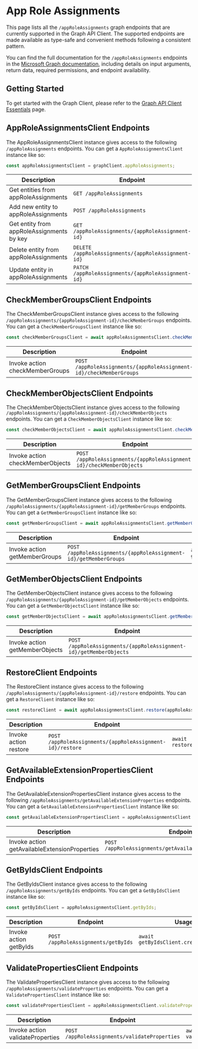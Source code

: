 # App Role Assignments

This page lists all the `/appRoleAssignments` graph endpoints that are currently supported in the Graph API Client. The supported endpoints are made available as type-safe and convenient methods following a consistent pattern.

You can find the full documentation for the `/appRoleAssignments` endpoints in the [Microsoft Graph documentation](https://learn.microsoft.com/en-us/graph/api/serviceprincipal-list-approleassignments?view=graph-rest-1.0), including details on input arguments, return data, required permissions, and endpoint availability.

## Getting Started

To get started with the Graph Client, please refer to the [Graph API Client Essentials](../../essentials/graph) page.


## AppRoleAssignmentsClient Endpoints

The AppRoleAssignmentsClient instance gives access to the following `/appRoleAssignments` endpoints. You can get a `AppRoleAssignmentsClient` instance like so:

```typescript
const appRoleAssignmentsClient = graphClient.appRoleAssignments;
```
| Description | Endpoint | Usage | 
|--|--|--|
| Get entities from appRoleAssignments | `GET /appRoleAssignments` | `await appRoleAssignmentsClient.list(params);` |
| Add new entity to appRoleAssignments | `POST /appRoleAssignments` | `await appRoleAssignmentsClient.create(params);` |
| Get entity from appRoleAssignments by key | `GET /appRoleAssignments/{appRoleAssignment-id}` | `await appRoleAssignmentsClient.get({"appRoleAssignment-id": appRoleAssignmentId  });` |
| Delete entity from appRoleAssignments | `DELETE /appRoleAssignments/{appRoleAssignment-id}` | `await appRoleAssignmentsClient.delete({"appRoleAssignment-id": appRoleAssignmentId  });` |
| Update entity in appRoleAssignments | `PATCH /appRoleAssignments/{appRoleAssignment-id}` | `await appRoleAssignmentsClient.update(params);` |

## CheckMemberGroupsClient Endpoints

The CheckMemberGroupsClient instance gives access to the following `/appRoleAssignments/{appRoleAssignment-id}/checkMemberGroups` endpoints. You can get a `CheckMemberGroupsClient` instance like so:

```typescript
const checkMemberGroupsClient = await appRoleAssignmentsClient.checkMemberGroups(appRoleAssignmentId);
```
| Description | Endpoint | Usage | 
|--|--|--|
| Invoke action checkMemberGroups | `POST /appRoleAssignments/{appRoleAssignment-id}/checkMemberGroups` | `await checkMemberGroupsClient.create(params);` |

## CheckMemberObjectsClient Endpoints

The CheckMemberObjectsClient instance gives access to the following `/appRoleAssignments/{appRoleAssignment-id}/checkMemberObjects` endpoints. You can get a `CheckMemberObjectsClient` instance like so:

```typescript
const checkMemberObjectsClient = await appRoleAssignmentsClient.checkMemberObjects(appRoleAssignmentId);
```
| Description | Endpoint | Usage | 
|--|--|--|
| Invoke action checkMemberObjects | `POST /appRoleAssignments/{appRoleAssignment-id}/checkMemberObjects` | `await checkMemberObjectsClient.create(params);` |

## GetMemberGroupsClient Endpoints

The GetMemberGroupsClient instance gives access to the following `/appRoleAssignments/{appRoleAssignment-id}/getMemberGroups` endpoints. You can get a `GetMemberGroupsClient` instance like so:

```typescript
const getMemberGroupsClient = await appRoleAssignmentsClient.getMemberGroups(appRoleAssignmentId);
```
| Description | Endpoint | Usage | 
|--|--|--|
| Invoke action getMemberGroups | `POST /appRoleAssignments/{appRoleAssignment-id}/getMemberGroups` | `await getMemberGroupsClient.create(params);` |

## GetMemberObjectsClient Endpoints

The GetMemberObjectsClient instance gives access to the following `/appRoleAssignments/{appRoleAssignment-id}/getMemberObjects` endpoints. You can get a `GetMemberObjectsClient` instance like so:

```typescript
const getMemberObjectsClient = await appRoleAssignmentsClient.getMemberObjects(appRoleAssignmentId);
```
| Description | Endpoint | Usage | 
|--|--|--|
| Invoke action getMemberObjects | `POST /appRoleAssignments/{appRoleAssignment-id}/getMemberObjects` | `await getMemberObjectsClient.create(params);` |

## RestoreClient Endpoints

The RestoreClient instance gives access to the following `/appRoleAssignments/{appRoleAssignment-id}/restore` endpoints. You can get a `RestoreClient` instance like so:

```typescript
const restoreClient = await appRoleAssignmentsClient.restore(appRoleAssignmentId);
```
| Description | Endpoint | Usage | 
|--|--|--|
| Invoke action restore | `POST /appRoleAssignments/{appRoleAssignment-id}/restore` | `await restoreClient.create(params);` |

## GetAvailableExtensionPropertiesClient Endpoints

The GetAvailableExtensionPropertiesClient instance gives access to the following `/appRoleAssignments/getAvailableExtensionProperties` endpoints. You can get a `GetAvailableExtensionPropertiesClient` instance like so:

```typescript
const getAvailableExtensionPropertiesClient = appRoleAssignmentsClient.getAvailableExtensionProperties;
```
| Description | Endpoint | Usage | 
|--|--|--|
| Invoke action getAvailableExtensionProperties | `POST /appRoleAssignments/getAvailableExtensionProperties` | `await getAvailableExtensionPropertiesClient.create(params);` |

## GetByIdsClient Endpoints

The GetByIdsClient instance gives access to the following `/appRoleAssignments/getByIds` endpoints. You can get a `GetByIdsClient` instance like so:

```typescript
const getByIdsClient = appRoleAssignmentsClient.getByIds;
```
| Description | Endpoint | Usage | 
|--|--|--|
| Invoke action getByIds | `POST /appRoleAssignments/getByIds` | `await getByIdsClient.create(params);` |

## ValidatePropertiesClient Endpoints

The ValidatePropertiesClient instance gives access to the following `/appRoleAssignments/validateProperties` endpoints. You can get a `ValidatePropertiesClient` instance like so:

```typescript
const validatePropertiesClient = appRoleAssignmentsClient.validateProperties;
```
| Description | Endpoint | Usage | 
|--|--|--|
| Invoke action validateProperties | `POST /appRoleAssignments/validateProperties` | `await validatePropertiesClient.create(params);` |
